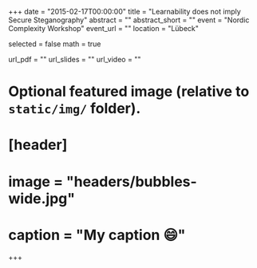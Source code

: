 +++
date = "2015-02-17T00:00:00"
title = "Learnability does not imply Secure Steganography"
abstract = ""
abstract_short = ""
event = "Nordic Complexity Workshop"
event_url = ""
location = "Lübeck"

selected = false
math = true

url_pdf = ""
url_slides = ""
url_video = ""

# Optional featured image (relative to `static/img/` folder).
# [header]
# image = "headers/bubbles-wide.jpg"
# caption = "My caption :smile:"

+++

